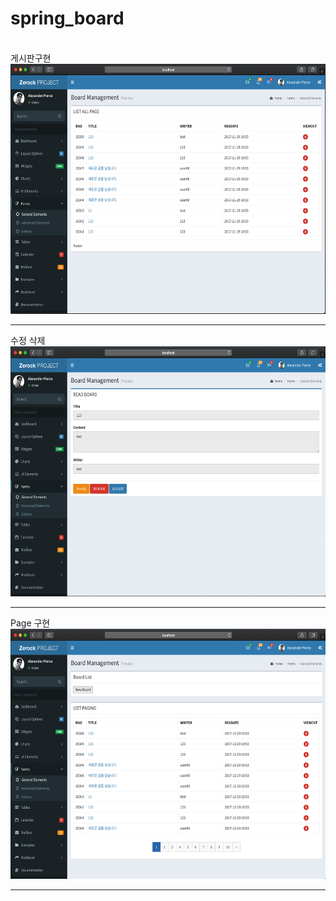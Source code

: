 # spring_board
<br>
게시판구현
<img src="/src/main/resources/images/1.png" width="600" height="400">
<br>
<hr>
수정 삭제
<img src="/src/main/resources/images/2.png" width="600" height="400">
<br>
<hr>
Page 구현
<img src="/src/main/resources/images/3.png" width="600" height="400">
<br>
<hr>


